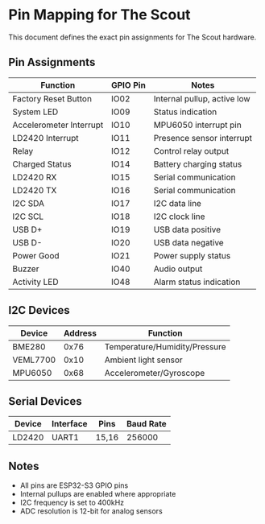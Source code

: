 # Pin Mapping for The Scout

This document defines the exact pin assignments for The Scout hardware.

## Pin Assignments

| Function                  | GPIO Pin | Notes                           |
|---------------------------|----------|---------------------------------|
| Factory Reset Button      | IO02     | Internal pullup, active low     |
| System LED                | IO09     | Status indication               |
| Accelerometer Interrupt   | IO10     | MPU6050 interrupt pin          |
| LD2420 Interrupt          | IO11     | Presence sensor interrupt      |
| Relay                     | IO12     | Control relay output           |
| Charged Status            | IO14     | Battery charging status        |
| LD2420 RX                 | IO15     | Serial communication           |
| LD2420 TX                 | IO16     | Serial communication           |
| I2C SDA                   | IO17     | I2C data line                  |
| I2C SCL                   | IO18     | I2C clock line                 |
| USB D+                    | IO19     | USB data positive              |
| USB D-                    | IO20     | USB data negative              |
| Power Good                | IO21     | Power supply status            |
| Buzzer                    | IO40     | Audio output                   |
| Activity LED              | IO48     | Alarm status indication        |

## I2C Devices

| Device    | Address | Function                    |
|-----------|---------|----------------------------|
| BME280    | 0x76    | Temperature/Humidity/Pressure |
| VEML7700  | 0x10    | Ambient light sensor       |
| MPU6050   | 0x68    | Accelerometer/Gyroscope    |

## Serial Devices

| Device  | Interface | Pins     | Baud Rate |
|---------|-----------|----------|-----------|
| LD2420  | UART1     | 15,16    | 256000    |

## Notes

- All pins are ESP32-S3 GPIO pins
- Internal pullups are enabled where appropriate
- I2C frequency is set to 400kHz
- ADC resolution is 12-bit for analog sensors